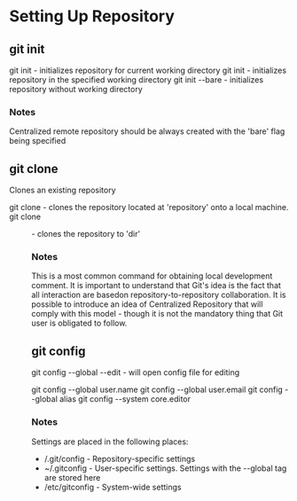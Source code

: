 # Setting Up Repository

## git init

git init - initializes repository for current working directory
git init <directory> - initializes repository in the specified working directory
git init --bare <directory> - initializes repository without working directory

### Notes

Centralized remote repository should be always created with the 'bare' flag being specified


## git clone

Clones an existing repository

git clone <repository> - clones the repository located at 'repository' onto a local machine.
git clone <repo> <dir> - clones the repository to 'dir'

### Notes 

This is a most common command for obtaining local development comment. It is important to understand that Git's idea is the fact that all interaction are basedon repository-to-repository collaboration. It is possible to introduce an idea of Centralized Repository that will comply with this model - though it is not the mandatory thing that Git user is obligated to follow.


## git config

git config --global --edit - will open config file for editing

git config --global user.name <name>
git config --global user.email <email>
git config --global alias <alias-name> <git-command>
git config --system core.editor <editor>

### Notes 

Settings are placed in the following places: 

  * <repo>/.git/config - Repository-specific settings
  * ~/.gitconfig - User-specific settings. Settings with the --global tag are stored here
  * <prefix>/etc/gitconfig - System-wide settings
